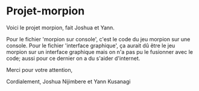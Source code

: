 # Projet-morpion

Voici le projet morpion, fait Joshua et Yann.

Pour le fichier 'morpion sur console', c'est le code du jeu morpion sur une console.
Pour le fichier 'interface graphique', ça aurait dû être le jeu morpion sur un interface graphique mais on n'a pas pu le fusionner avec le code;
aussi pour ce dernier on a du s'aider d'internet.

Merci pour votre attention,

Cordialement, 
Joshua Nijimbere et Yann Kusanagi
